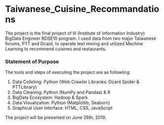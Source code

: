 # Taiwanese_Cuisine_Recommandations
The project is the final project of III (Institute of Information Industry) BigData Engineer BDSE10 program. I used data from two major Taiwanese forums, PTT and Dcard, to operate text mining and utilized Machine Learning to recommend cuisines and restaurants. 

<h3>Statement of Purpose</h3>
<p>The tools and steps of executing the project are as followling:</p>
<ol>
  <li>Data Colleting: <bold>Python</bold> (Web Crawler Libraries: Dcard Spider & PTTLibrary)</li>
  <li>Data Cleaning: Python (NumPy and Pandas) & R</li>
  <li>BigData Ecosystem: Hadoop & Spark</li>
  <li>Data Visualization: Python (Matplotlib, Seaborn)</li>
  <li>Graphical User Interface: HTML, CSS, JavaScript</li>
</ol>
<p>The project will be presented on June 26th, 2019.<p>
